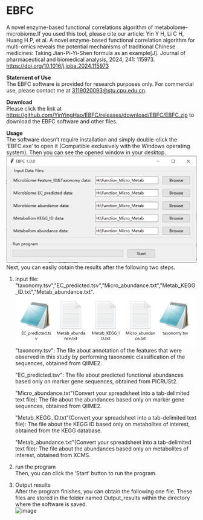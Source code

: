 # EBFC
A novel enzyme-based functional correlations algorithm of metabolome-microbiome.If you used this tool, please cite our article: Yin Y H, Li C H, Huang H P, et al. A novel enzyme-based functional correlation algorithm for multi-omics reveals the potential mechanisms of traditional Chinese medicines: Taking Jian-Pi-Yi-Shen formula as an example[J]. Journal of pharmaceutical and biomedical analysis, 2024, 241: 115973. https://doi.org/10.1016/j.jpba.2024.115973  
  
**Statement of Use**  
The EBFC software is provided for research purposes only. For commercial use, please contact me at 3119020093@stu.cpu.edu.cn.  
  
**Download**  
Please click the link at https://github.com/YinYingHao/EBFC/releases/download/EBFC/EBFC.zip to download the EBFC software and other files.   
  
**Usage**  
The software doesn’t require installation and simply double-click the ‘EBFC.exe’ to open it (Compatible exclusively with the Windows operating system). Then you can see the opened window in your desktop.  
![image](https://github.com/YinYingHao/EBFC/blob/main/images/Figure1.PNG)  
Next, you can easily obtain the results after the following two steps.  
1. Input file: "taxonomy.tsv","EC_predicted.tsv","Micro_abundance.txt","Metab_KEGG_ID.txt","Metab_abundance.txt".
![image](https://github.com/YinYingHao/EBFC/blob/main/images/Figure2.PNG)  
    "taxonomy.tsv": The file about annotation of the features that were observed in this study by performing taxonomic classification of the sequences, obtained from QIIME2.
  
    "EC_predicted.tsv": The file about predicted functional abundances based only on marker gene sequences, obtained from PICRUSt2.
  
    "Micro_abundance.txt"(Convert your spreadsheet into a tab-delimited text file): The file about the abundances based only on marker gene sequences, obtained from QIIME2.  
  
    "Metab_KEGG_ID.txt"(Convert your spreadsheet into a tab-delimited text file): The file about the KEGG ID based only on metabolites of interest, obtained from the KEGG database.  
  
    "Metab_abundance.txt"(Convert your spreadsheet into a tab-delimited text file): The file about the abundances based only on metabolites of interest, obtained from XCMS.  
  
2. run the program  
Then, you can click the ‘Start’ button to run the program.

3. Output results  
After the program finishes, you can obtain the following one file. These files are stored in the folder named Output_results within the directory where the software is saved.  
![image](https://github.com/EightForest/EBFC/blob/main/images/Figure3.PNG)
